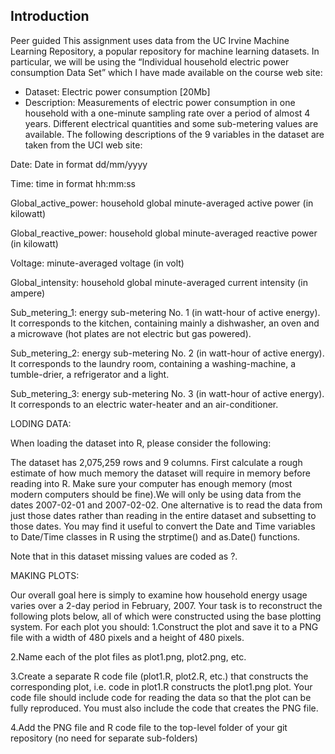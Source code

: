 
Introduction
----------------------------------------------------------------------------------------------------------
Peer guided
This assignment uses data from the UC Irvine Machine Learning Repository, a popular repository for machine learning datasets.
In particular, we will be using the “Individual household electric power consumption Data Set” which I have made available on the course web site:
* Dataset: Electric power consumption [20Mb]
* Description: Measurements of electric power consumption in one household with a one-minute sampling rate over a period of almost 4 years.
     Different electrical quantities and some sub-metering values are available.
The following descriptions of the 9 variables in the dataset are taken from the UCI web site:

Date: Date in format dd/mm/yyyy

Time: time in format hh:mm:ss

Global_active_power: household global minute-averaged active power (in kilowatt)

Global_reactive_power: household global minute-averaged reactive power (in kilowatt)

Voltage: minute-averaged voltage (in volt)

Global_intensity: household global minute-averaged current intensity (in ampere)

Sub_metering_1: energy sub-metering No. 1 (in watt-hour of active energy). It corresponds to the kitchen, containing mainly a dishwasher, an oven and
a microwave (hot plates are not electric but gas powered).

Sub_metering_2: energy sub-metering No. 2 (in watt-hour of active energy). It corresponds to the laundry room, containing a washing-machine,
a tumble-drier, a refrigerator and a light.

Sub_metering_3: energy sub-metering No. 3 (in watt-hour of active energy). It corresponds to an electric water-heater and an air-conditioner.

LODING DATA:

When loading the dataset into R, please consider the following:

The dataset has 2,075,259 rows and 9 columns. First calculate a rough estimate of how much memory the dataset will require in memory before reading into R.
Make sure your computer has enough memory (most modern computers should be fine).We will only be using data from the dates 2007-02-01 and 2007-02-02.
One alternative is to read the data from just those dates rather than reading in the entire dataset and subsetting to those dates.
You may find it useful to convert the Date and Time variables to Date/Time classes in R using the strptime() 
and as.Date() functions.

Note that in this dataset missing values are coded as ?.

MAKING PLOTS:

Our overall goal here is simply to examine how household energy usage varies over a 2-day period in February, 2007. Your task is to reconstruct the 
following plots below, all of which were constructed using the base plotting system.
For each plot you should:
1.Construct the plot and save it to a PNG file with a width of 480 pixels and a height of 480 pixels.

2.Name each of the plot files as plot1.png, plot2.png, etc.

3.Create a separate R code file (plot1.R, plot2.R, etc.) that constructs the corresponding plot,
   i.e. code in plot1.R constructs the plot1.png plot. Your code file should include code 
     for reading the data so that the plot can be fully reproduced. You must also include the code that creates the PNG file.

4.Add the PNG file and R code file to the top-level folder of your git repository (no need for separate sub-folders)

